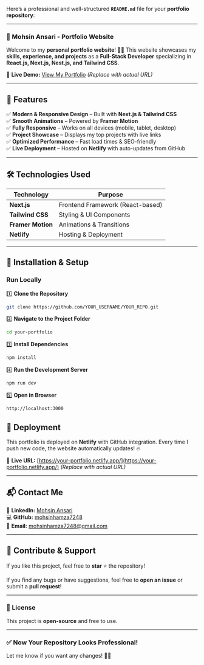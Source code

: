 Here’s a professional and well-structured **`README.md`** file for your **portfolio repository**:

---

### **🚀 Mohsin Ansari - Portfolio Website**

Welcome to my **personal portfolio website**! 🎨🚀 This website showcases my **skills, experience, and projects** as a **Full-Stack Developer** specializing in **React.js, Next.js, Nest.js, and Tailwind CSS**.

🔹 **Live Demo:** [View My Portfolio](https://your-portfolio.netlify.app/) _(Replace with actual URL)_

---

## **📌 Features**

✅ **Modern & Responsive Design** – Built with **Next.js & Tailwind CSS**  
✅ **Smooth Animations** – Powered by **Framer Motion**  
✅ **Fully Responsive** – Works on all devices (mobile, tablet, desktop)  
✅ **Project Showcase** – Displays my top projects with live links  
✅ **Optimized Performance** – Fast load times & SEO-friendly  
✅ **Live Deployment** – Hosted on **Netlify** with auto-updates from GitHub

---

## **🛠️ Technologies Used**

| **Technology**    | **Purpose**                      |
| ----------------- | -------------------------------- |
| **Next.js**       | Frontend Framework (React-based) |
| **Tailwind CSS**  | Styling & UI Components          |
| **Framer Motion** | Animations & Transitions         |
| **Netlify**       | Hosting & Deployment             |

---

## **📂 Installation & Setup**

### **Run Locally**

1️⃣ **Clone the Repository**

```bash
git clone https://github.com/YOUR_USERNAME/YOUR_REPO.git
```

2️⃣ **Navigate to the Project Folder**

```bash
cd your-portfolio
```

3️⃣ **Install Dependencies**

```bash
npm install
```

4️⃣ **Run the Development Server**

```bash
npm run dev
```

5️⃣ **Open in Browser**

```
http://localhost:3000
```

## **🚀 Deployment**

This portfolio is deployed on **Netlify** with GitHub integration. Every time I push new code, the website automatically updates! 🔥

🔹 **Live URL:** [https://your-portfolio.netlify.app/](https://your-portfolio.netlify.app/) _(Replace with actual URL)_

---

## **📬 Contact Me**

💼 **LinkedIn:** [Mohsin Ansari](https://www.linkedin.com/in/mohsin-ansari-195817254/)  
💻 **GitHub:** [mohsinhamza7248](https://github.com/mohsinhamza7248)  
📧 **Email:** mohsinhamza7248@gmail.com

---

## **🌟 Contribute & Support**

If you like this project, feel free to **star** ⭐ the repository!

If you find any bugs or have suggestions, feel free to **open an issue** or submit a **pull request**!

---

### **📜 License**

This project is **open-source** and free to use.

---

### ✅ **Now Your Repository Looks Professional!**

Let me know if you want any changes! 🚀🔥
